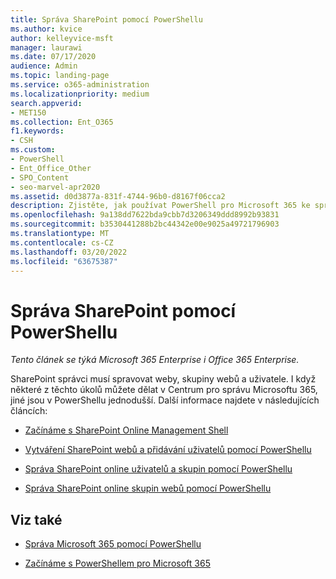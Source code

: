 ```yaml
---
title: Správa SharePoint pomocí PowerShellu
ms.author: kvice
author: kelleyvice-msft
manager: laurawi
ms.date: 07/17/2020
audience: Admin
ms.topic: landing-page
ms.service: o365-administration
ms.localizationpriority: medium
search.appverid:
- MET150
ms.collection: Ent_O365
f1.keywords:
- CSH
ms.custom:
- PowerShell
- Ent_Office_Other
- SPO_Content
- seo-marvel-apr2020
ms.assetid: d0d3877a-831f-4744-96b0-d8167f06cca2
description: Zjistěte, jak používat PowerShell pro Microsoft 365 ke správě uživatelů, skupin a skupin webů.
ms.openlocfilehash: 9a138dd7622bda9cbb7d3206349ddd8992b93831
ms.sourcegitcommit: b3530441288b2bc44342e00e9025a49721796903
ms.translationtype: MT
ms.contentlocale: cs-CZ
ms.lasthandoff: 03/20/2022
ms.locfileid: "63675387"
---
```

# <a name="manage-sharepoint-with-powershell"></a>Správa SharePoint pomocí PowerShellu

*Tento článek se týká Microsoft 365 Enterprise i Office 365 Enterprise.*

SharePoint správci musí spravovat weby, skupiny webů a uživatele. I když některé z těchto úkolů můžete dělat v Centrum pro správu Microsoftu 365, jiné jsou v PowerShellu jednodušší. Další informace najdete v následujících článcích:

- [Začínáme s SharePoint Online Management Shell](/powershell/sharepoint/sharepoint-online/connect-sharepoint-online)

- [Vytváření SharePoint webů a přidávání uživatelů pomocí PowerShellu](create-sharepoint-sites-and-add-users-with-powershell.md)

- [Správa SharePoint online uživatelů a skupin pomocí PowerShellu](manage-sharepoint-users-and-groups-with-powershell.md)

- [Správa SharePoint online skupin webů pomocí PowerShellu](manage-sharepoint-site-groups-with-powershell.md)

## <a name="see-also"></a>Viz také

- [Správa Microsoft 365 pomocí PowerShellu](manage-microsoft-365-with-microsoft-365-powershell.md)

- [Začínáme s PowerShellem pro Microsoft 365](getting-started-with-microsoft-365-powershell.md)
